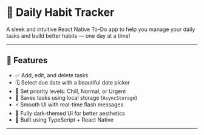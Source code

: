 # 📝 Daily Habit Tracker

A sleek and intuitive React Native To-Do app to help you manage your daily tasks and build better habits — one day at a time!

---

## 📱 Features

- ✅ Add, edit, and delete tasks
- 🗓️ Select due date with a beautiful date picker
- 🚦 Set priority levels: Chill, Normal, or Urgent
- 💾 Saves tasks using local storage (`AsyncStorage`)
- ⚡ Smooth UI with real-time flash messages
- 🖤 Fully dark-themed UI for better aesthetics
- 🧠 Built using TypeScript + React Native

---
